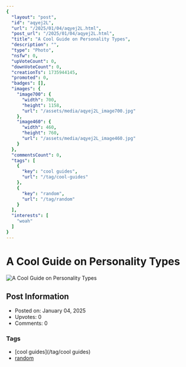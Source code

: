 ```yaml
---
{
  "layout": "post",
  "id": "aqyej2L",
  "url": "/2025/01/04/aqyej2L.html",
  "post_url": "/2025/01/04/aqyej2L.html",
  "title": "A Cool Guide on Personality Types",
  "description": "",
  "type": "Photo",
  "nsfw": 0,
  "upVoteCount": 0,
  "downVoteCount": 0,
  "creationTs": 1735944145,
  "promoted": 0,
  "badges": [],
  "images": {
    "image700": {
      "width": 700,
      "height": 1158,
      "url": "/assets/media/aqyej2L_image700.jpg"
    },
    "image460": {
      "width": 460,
      "height": 760,
      "url": "/assets/media/aqyej2L_image460.jpg"
    }
  },
  "commentsCount": 0,
  "tags": [
    {
      "key": "cool guides",
      "url": "/tag/cool-guides"
    },
    {
      "key": "random",
      "url": "/tag/random"
    }
  ],
  "interests": [
    "woah"
  ]
}
---
```


# A Cool Guide on Personality Types

![A Cool Guide on Personality Types](/assets/media/aqyej2L_image700.jpg)

## Post Information

- Posted on: January 04, 2025
- Upvotes: 0
- Comments: 0

### Tags

- [cool guides](/tag/cool guides)
- [random](/tag/random)
